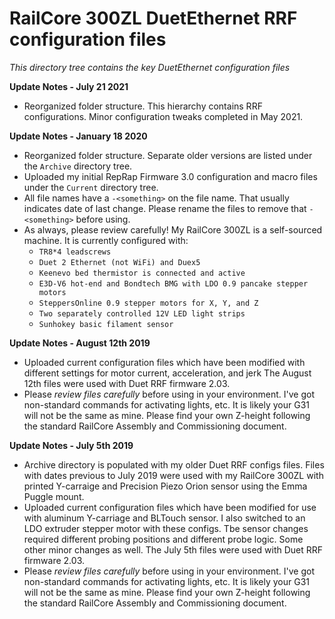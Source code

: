 # RailCore 300ZL DuetEthernet RRF configuration files

*This directory tree contains the key DuetEthernet configuration files*

**Update Notes - July 21 2021**
- Reorganized folder structure.  This hierarchy contains RRF configurations.  Minor configuration tweaks completed in May 2021.

**Update Notes - January 18 2020**
- Reorganized folder structure.  Separate older versions are listed under the `Archive` directory tree.
- Uploaded my initial RepRap Firmware 3.0 configuration and macro files under the `Current` directory tree.
- All file names have a `-<something>` on the file name.  That usually indicates date of last change.  Please rename the files to remove that `-<something>` before using.
- As always, please review carefully!  My RailCore 300ZL is a self-sourced machine.  It is currently configured with:
  * `TR8*4 leadscrews`
  * `Duet 2 Ethernet (not WiFi) and Duex5`
  * `Keenevo bed thermistor is connected and active`
  * `E3D-V6 hot-end and Bondtech BMG with LDO 0.9 pancake stepper motors`
  * `SteppersOnline 0.9 stepper motors for X, Y, and Z`
  * `Two separately controlled 12V LED light strips`
  * `Sunhokey basic filament sensor`


**Update Notes - August 12th 2019**
- Uploaded current configuration files which have been modified with different settings for motor current, acceleration, and jerk The August 12th files were used with Duet RRF firmware 2.03.
- Please *review files carefully* before using in your environment.  I've got non-standard commands for activating lights, etc.  It is likely your G31 will not be the same as mine.  Please find your own Z-height following the standard RailCore Assembly and Commissioning document.

**Update Notes - July 5th 2019**
- Archive directory is populated with my older Duet RRF configs files.  Files with dates previous to July 2019 were used with my RailCore 300ZL with printed Y-carraige and Precision Piezo Orion sensor using the Emma Puggle mount.
- Uploaded current configuration files which have been modified for use with aluminum Y-carriage and BLTouch sensor.  I also switched to an LDO extruder stepper motor with these configs.  Tbe sensor changes required different probing positions and different probe logic.  Some other minor changes as well.  The July 5th files were used with Duet RRF firmware 2.03.
- Please *review files carefully* before using in your environment.  I've got non-standard commands for activating lights, etc.  It is likely your G31 will not be the same as mine.  Please find your own Z-height following the standard RailCore Assembly and Commissioning document.

